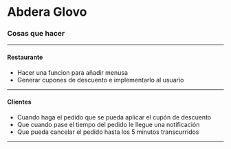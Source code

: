 # Abdera Glovo
### Cosas que hacer

------------

#### Restaurante
- Hacer una funcion para añadir menusa
- Generar cupones de descuento e implementarlo al usuario

------------

#### Clientes
- Cuando haga el pedido que se pueda aplicar el cupón de descuento
- Que cuando pase el tiempo del pedido le llegue una notificación
- Que pueda cancelar el pedido hasta los 5 minutos transcurridos

------------



